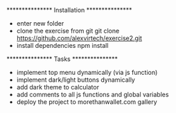 *************** Installation ***************
- enter new folder
- clone the exercise from git
    git clone https://github.com/alexvirtech/exercise2.git
- install dependencies
    npm install

*************** Tasks ***************
- implement top menu dynamically (via js function)
- implement dark/light buttons dynamically
- add dark theme to calculator
- add comments to all js functions and global variables
- deploy the project to morethanwallet.com gallery